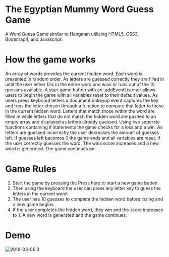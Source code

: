 # The Egyptian Mummy Word Guess Game
A Word Guess Game similar to Hangman utilizing HTML5, CSS3, Bootstrap4, and Javascript. 

# How the game works
An array of words provides the current hidden word. Each word is presented in random order. As letters are guessed correctly they are filled in until the user either fills in the entire word and wins or runs out of the 10 guesses available. A start game button with an .addEventListener allows users to begin the game with all variables reset to their default values. As users press keyboard letters a document.onkeyup event captures the key and runs the letter chosen through a function to compare that letter to those in the current hidden word. Letters that match those within the word are filled in while letters that do not match the hidden word are pushed to an empty array and displayed as letters already guessed. Using two seperate functions containing if statements the game checks for a loss and a win. As letters are guessed incorrectly the user decreases the amount of guesses left. If guesses left becomes 0 the game ends and all variables are reset. If the user correctly guesses the word. The wins score increases and a new word is generated. The game continues on. 

# Game Rules
1. Start the game by pressing the Press here to start a new game button.
2. Then using the keyboard the user can press any letter key to guess the letters in the current word.
3. The user has 10 guesses to complete the hidden word before losing and a new game begins.
4. If the user completes the hidden word, they win and the score increases to 1. A new word is generated and the game continues.

# Demo
![2019-03-06 2](https://user-images.githubusercontent.com/46547100/53903294-553a0c00-4011-11e9-941e-3b6b4b7fac11.png)
